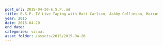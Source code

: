 ```yaml
---
post_url: 2015-04-20-E.S.P..md
title: E.S.P. TV Live Taping with Matt Carlson, Ashby Collinson, Marcus Estes, Goodwin, HITS
year: 2015
date: 2015-04-20
end_date: 
categories: visual
asset_folder: /assets/2015/2015-04-20
---
```

